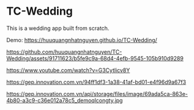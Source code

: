 # TC-Wedding

This is a wedding app built from scratch. 

Demo: https://huuquangnhatnguyen.github.io/TC-Wedding/




https://github.com/huuquangnhatnguyen/TC-Wedding/assets/91711623/b5fe9c9a-68d4-4efb-9545-105b910d9289

https://www.youtube.com/watch?v=G3Cytlicv8Y

https://gep.innovation.com.vn/94ff1df3-1a38-41af-bd01-e4f96d9a67f3

https://gep.innovation.com.vn/api/storage/files/image/69ada5ca-863e-4b80-a3c9-c36e012a78c5_demoqlcongty.jpg
